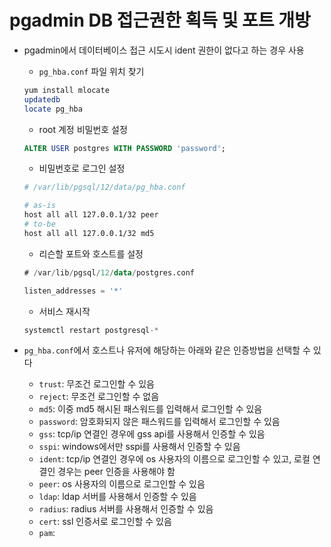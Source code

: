 # pgadmin DB 접근권한 획득 및 포트 개방

- pgadmin에서 데이터베이스 접근 시도시 ident 권한이 없다고 하는 경우 사용
  - `pg_hba.conf` 파일 위치 찾기

  ```bash
  yum install mlocate
  updatedb
  locate pg_hba
  ```

  - root 계정 비밀번호 설정

  ```sql
  ALTER USER postgres WITH PASSWORD 'password';
  ```

  - 비밀번호로 로그인 설정

  ```bash
  # /var/lib/pgsql/12/data/pg_hba.conf

  # as-is
  host all all 127.0.0.1/32 peer
  # to-be
  host all all 127.0.0.1/32 md5
  ```

  - 리슨할 포트와 호스트를 설정

  ```sql
  # /var/lib/pgsql/12/data/postgres.conf

  listen_addresses = '*'
  ```

  - 서비스 재시작

  ```sql
  systemctl restart postgresql-*
  ```

- `pg_hba.conf`에서 호스트나 유저에 해당하는 아래와 같은 인증방법을 선택할 수 있다
    - `trust`: 무조건 로그인할 수 있음
    - `reject`: 무조건 로그인할 수 없음
    - `md5`: 이중 md5 해시된 패스워드를 입력해서 로그인할 수 있음
    - `password`: 암호화되지 않은 패스워드를 입력해서 로그인할 수 있음
    - `gss`: tcp/ip 연결인 경우에 gss api를 사용해서 인증할 수 있음
    - `sspi`: windows에서만 sspi를 사용해서 인증할 수 있음
    - `ident`: tcp/ip 연결인 경우에 os 사용자의 이름으로 로그인할 수 있고, 로컬 연결인 경우는 peer 인증을 사용해야 함
    - `peer`: os 사용자의 이름으로 로그인할 수 있음
    - `ldap`: ldap 서버를 사용해서 인증할 수 있음
    - `radius`: radius 서버를 사용해서 인증할 수 있음
    - `cert`: ssl 인증서로 로그인할 수 있음
    - `pam`: